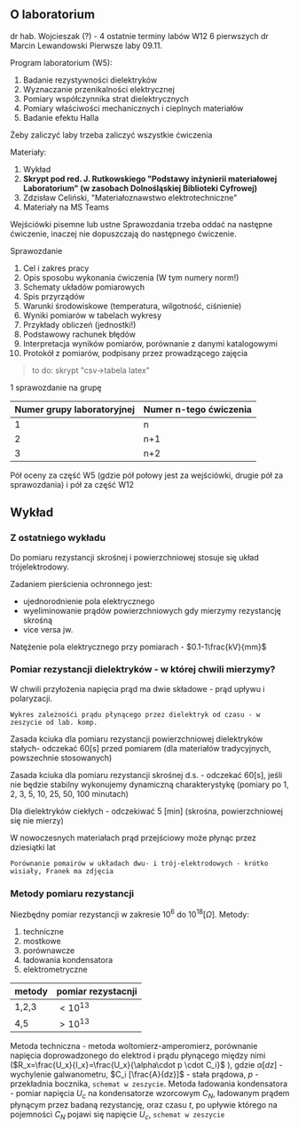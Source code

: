 ## O laboratorium

dr hab. Wojcieszak (?) - 4 ostatnie terminy labów W12
6 pierwszych dr Marcin Lewandowski
Pierwsze laby 09.11.

Program laboratorium (W5):

1. Badanie rezystywności dielektryków
2. Wyznaczanie przenikalności elektrycznej
3. Pomiary współczynnika strat dielektrycznych
4. Pomiary właściwości mechanicznych i cieplnych materiałów
5. Badanie efektu Halla

Żeby zaliczyć laby trzeba zaliczyć wszystkie ćwiczenia

Materiały:
1. Wykład
2. **Skrypt pod red. J. Rutkowskiego "Podstawy inżynierii materiałowej Laboratorium" (w zasobach Dolnośląskiej Biblioteki Cyfrowej)**
3. Zdzisław Celiński, "Materiałoznawstwo elektrotechniczne" 
4. Materiały na MS Teams

Wejściówki pisemne lub ustne
Sprawozdania trzeba oddać na następne ćwiczenie, inaczej nie dopuszczają do następnego ćwiczenie.

Sprawozdanie
1. Cel i zakres pracy
2. Opis sposobu wykonania ćwiczenia (W tym numery norm!)
3. Schematy układów pomiarowych
4. Spis przyrządów
5. Warunki środowiskowe (temperatura, wilgotność, ciśnienie)
6. Wyniki pomiarów w tabelach wykresy
7. Przykłady obliczeń (jednostki!)
8. Podstawowy rachunek błędów
9. Interpretacja wyników pomiarów, porównanie z danymi katalogowymi
10. Protokół z pomiarów, podpisany przez prowadzącego zajęcia

>to do: skrypt "csv->tabela latex"

1 sprawozdanie na grupę

|Numer grupy laboratoryjnej |Numer n-tego ćwiczenia|
|-|-|
|1|n|
|2|n+1|
|3|n+2|

Pół oceny za część W5 (gdzie pół połowy jest za wejściówki, drugie pół za sprawozdania) i pół za część W12

## Wykład

### Z ostatniego wykładu

Do pomiaru rezystancji skrośnej i powierzchniowej stosuje się układ trójelektrodowy.

Zadaniem pierścienia ochronnego jest:
- ujednorodnienie pola elektrycznego
- wyeliminowanie prądów powierzchniowych gdy mierzymy rezystancję skrośną
- vice versa jw.

Natężenie pola elektrycznego przy pomiarach - $0.1-1\frac{kV}{mm}$

### Pomiar rezystancji dielektryków - w której chwili mierzymy?

W chwili przyłożenia napięcia prąd ma dwie składowe - prąd upływu i polaryzacji. 

`Wykres zależnośći prądu płynącego przez dielektryk od czasu - w zeszycie od lab. komp.`

Zasada kciuka dla pomiaru rezystancji powierzchniowej dielektryków stałych- odczekać 60[s] przed pomiarem (dla materiałów tradycyjnych, powszechnie stosowanych)

Zasada kciuka dla pomiaru rezystancji skrośnej d.s. - odczekać 60[s], jeśli nie będzie stabilny wykonujemy dynamiczną charakterystykę (pomiary po 1, 2, 3, 5, 10, 25, 50, 100 minutach)

Dla dielektryków ciekłych - odczekiwać 5 [min] (skrośna, powierzchniowej się nie mierzy)

W nowoczesnych materiałach prąd przejściowy może płynąc przez dziesiątki lat

`Porównanie pomairów w układach dwu- i trój-elektrodowych - krótko wisiały, Franek ma zdjęcia`

### Metody pomiaru rezystancji

Niezbędny pomiar rezystancji w zakresie $10^6$ do $10^{18} [\Omega]$.
Metody:
1. techniczne
2. mostkowe
3. porównawcze
4. ładowania kondensatora
5. elektrometryczne

|metody| pomiar rezystacnji|
|-|-|
|1,2,3| $<10^{13}$|
|4,5|$>10^{13}$|

Metoda techniczna - metoda woltomierz-amperomierz, porównanie napięcia doprowadzonego do elektrod i prądu płynącego między nimi ($R_x=\frac{U_x}{I_x}=\frac{U_x}{\alpha\cdot p  \cdot C_i}$ ), gdzie $\alpha [dz]$ - wychylenie galwanometru, $C_i [\frac{A}{dz}]$ - stała prądowa,  $p$ - przekładnia bocznika, `schemat w zeszycie`.
Metoda ładowania kondensatora - pomiar napięcia $U_c$ na kondensatorze wzorcowym $C_N$, ładowanym prądem płynącym przez badaną rezystancję, oraz czasu $t$, po upływie którego na pojemności $C_N$ pojawi się napięcie $U_c$, `schemat w zeszycie`